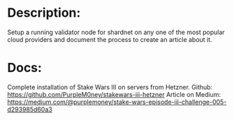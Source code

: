 # Description:
Setup a running validator node for shardnet on any one of the most popular cloud providers and document the process to create an article about it.

# Docs:
Complete installation of Stake Wars III on servers from Hetzner.
Github: https://github.com/PurpleM0ney/stakewars-iii-hetzner
Article on Medium: https://medium.com/@purplemoney/stake-wars-episode-iii-challenge-005-d293985d60a3


